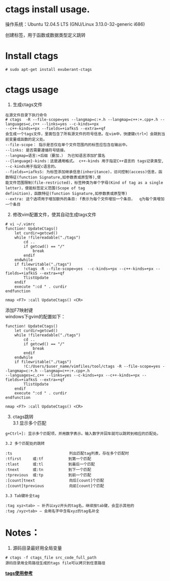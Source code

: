 <h1> ctags install usage. </h1>
操作系统：Ubuntu 12.04.5 LTS (GNU/Linux 3.13.0-32-generic i686)  

创建标签，用于函数或数据类型定义跳转

# Install ctags  

```
# sudo apt-get install exuberant-ctags
```

# ctags usage
1. 生成ctags文件
```
在源文件目录下执行命令
# ctags  -R --file-scope=yes --langmap=c:+.h --langmap=c++:+.cpp+.h --languages=c,c++ --links=yes --c-kinds=+px 
--c++-kinds=+px --fields=+iafksS --extra=+qf
会生成一个tags文件，里面包含了所有源文件的符号信息。在vim中，快捷键ctrl+］会跳到当前变量或函数的定义处。
--file-scope： 指示是否仅在单个文件范围内的标签应包含在输出中。
--links: 是否需要遵循符号链接。
--langmap=语言:+后缀（要加.） 为已知语言添加扩展名
--{language}-kinds：这是通用格式。 c++-kinds 用于指定C++语言的 tags记录类型, --c-kinds用于指定c语言的。  
--fields=+iafksS: 为标签添加继承信息(inheritance)，访问控制(access)信息，函数特征(function Signature,如参数表或原型等),使
能文件范围限制(file-restricted)，标签种类为单个字母(Kind of tag as a single letter)，使能标签定义范围(Scope of tag 
definition)，函数特征(function Signature,如参数表或原型等)
--extra: 这个选项用于增加额外的条目: f表示为每个文件增加一个条目，  q为每个类增加一个条目
```

2. 修改vim配置文件，使其自动生成tags文件
```
# vi ~/.vimrc
function! UpdateCtags()
    let curdir=getcwd()
    while !filereadable("./tags")
        cd ..
        if getcwd() == "/"
            break
        endif
    endwhile
    if filewritable("./tags")
        !ctags -R --file-scope=yes  --c-kinds=+px --c++-kinds=+px --fields=+iafksS --extra=+qf
        TlistUpdate
    endif
    execute ":cd " . curdir
endfunction

nmap <F7> :call UpdateCtags() <CR>
```
添加F7映射键  
windows下gvim的配置如下：
```
function! UpdateCtags()
    let curdir=getcwd()
    while !filereadable("./tags")
        cd ..
        if getcwd() == "/"
            break
        endif
    endwhile
    if filewritable("./tags")
        !C:/Users/$user_name/vimfiles/tool/ctags -R --file-scope=yes --langmap=c:+.h --langmap=c++:+.cpp+.h 
--languages=c,c++ --links=yes --c-kinds=+px --c++-kinds=+px --fields=+iafksS --extra=+qf
        TlistUpdate
    endif
    execute ":cd " . curdir
endfunction

nmap <F7> :call UpdateCtags() <CR>
```

3. ctags跳转  
    3.1 显示多个匹配
```
g+Ctrl+]: 显示多个匹配项，并用数字表示。输入数字并回车就可以跳转到相应的匹配处。
```
    3.2 多个匹配处的跳转
```
:ts                         列出匹配tag列表，存在多个匹配时
:tfirst     或:tf           到第一个匹配
:tlast      或:tl           到最后一个匹配
:tnext      或:tn           到下一个匹配
:tprevious  或:tp           到前一个匹配
:[count]tnext               向后[count]个匹配
:[count]tprevious           向前[count]个匹配
```

    3.3 Tab键补全tag
```
:tag xyz<tab> – 补齐以xyz开头的tag名，继续按tab键，会显示其他的
:tag /xyz<tab> – 会用名字中含有xyz的tag名补全
```

# Notes：
1. 源码目录最好用全局变量
```
# ctags -f ctags_file src_code_full_path
源码目录用全局路径生成的tags file可以拷贝到任意路径
```

**[tags使用参考](https://www.cnblogs.com/leino11121/archive/2011/04/23/2381915.html)**

